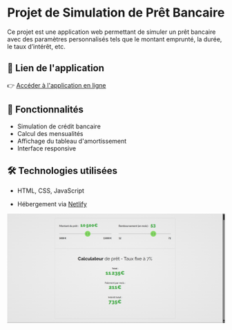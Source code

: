 

# Projet de Simulation de Prêt Bancaire

Ce projet est une application web permettant de simuler un prêt bancaire avec des paramètres personnalisés tels que le montant emprunté, la durée, le taux d’intérêt, etc.

## 🔗 Lien de l'application

👉 [Accéder à l'application en ligne](https://pret-bancaire.netlify.app/)

## 🚀 Fonctionnalités

- Simulation de crédit bancaire
- Calcul des mensualités
- Affichage du tableau d'amortissement
- Interface responsive

## 🛠️ Technologies utilisées

- HTML, CSS, JavaScript

- Hébergement via [Netlify](https://www.netlify.com/)



![icone](assets/icone.png)
